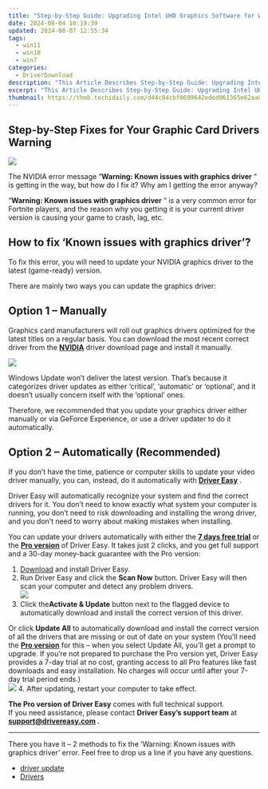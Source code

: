 ```yaml
---
title: "Step-by-Step Guide: Upgrading Intel UHD Graphics Software for Windows Users"
date: 2024-08-04 10:19:39
updated: 2024-08-07 12:55:34
tags:
  - win11
  - win10
  - win7
categories:
  - DriverDownload
description: "This Article Describes Step-by-Step Guide: Upgrading Intel UHD Graphics Software for Windows Users"
excerpt: "This Article Describes Step-by-Step Guide: Upgrading Intel UHD Graphics Software for Windows Users"
thumbnail: https://thmb.techidaily.com/d44c84cbf0699642eded061365e62aa884811112a5aa8ff88c8335f623b0d0e8.jpg
---
```


## Step-by-Step Fixes for Your Graphic Card Drivers Warning

![](https://images.drivereasy.com/wp-content/uploads/2021/10/nvidia.jpg)

 The NVIDIA error message “**Warning: Known issues with graphics driver** ” is getting in the way, but how do I fix it? Why am I getting the error anyway?

 “**Warning: Known issues with graphics driver** ” is a very common error for Fortnite players, and the reason why you getting it is your current driver version is causing your game to crash, lag, etc.

## How to fix ‘Known issues with graphics driver’?

 To fix this error, you will need to update your NVIDIA graphics driver to the latest (game-ready) version.

There are mainly two ways you can update the graphics driver:

## Option 1 – Manually

 Graphics card manufacturers will roll out graphics drivers optimized for the latest titles on a regular basis. You can download the most recent correct driver from the **[NVIDIA](https://www.nvidia.com/Download/index.aspx)**  driver download page and install it manually.

![](https://images.drivereasy.com/wp-content/uploads/2021/10/driver-nvidia.jpg)

 Windows Update won’t deliver the latest version. That’s because it categorizes driver updates as either ‘critical’, ‘automatic’ or ‘optional’, and it doesn’t usually concern itself with the ‘optional’ ones.

 Therefore, we recommended that you update your graphics driver either manually or via GeForce Experience, or use a driver updater to do it automatically.

## Option 2 – Automatically (Recommended)

 If you don’t have the time, patience or computer skills to update your video driver manually, you can, instead, do it automatically with **[Driver Easy](https://tools.techidaily.com/drivereasy/download/)**  .

 Driver Easy will automatically recognize your system and find the correct drivers for it. You don’t need to know exactly what system your computer is running, you don’t need to risk downloading and installing the wrong driver, and you don’t need to worry about making mistakes when installing.

 You can update your drivers automatically with either the [**7 days free trial**](https://tools.techidaily.com/drivereasy/download/) or the [**Pro version**](https://tools.techidaily.com/drivereasy/download/) of Driver Easy. It takes just 2 clicks, and you get full support and a 30-day money-back guarantee with the Pro version:

1. [Download](https://tools.techidaily.com/drivereasy/download/) and install Driver Easy.
2. Run Driver Easy and click the **Scan Now** button. Driver Easy will then scan your computer and detect any problem drivers.  
![](https://www.drivereasy.com/wp-content/uploads/2020/10/6_0_scan-now.jpg)
3. Click the**Activate & Update** button next to the flagged device to automatically download and install the correct version of this driver.  

 Or click **Update All** to automatically download and install the correct version of all the drivers that are missing or out of date on your system (You’ll need the **[Pro version](https://tools.techidaily.com/drivereasy/download/)**  for this – when you select Update All, you’ll get a prompt to upgrade. If you’re not prepared to purchase the Pro version yet, Driver Easy provides a 7-day trial at no cost, granting access to all Pro features like fast downloads and easy installation. No charges will occur until after your 7-day trial period ends.)  
![](https://www.drivereasy.com/wp-content/uploads/2021/05/NVIDIA-GeForce-RTX-3090-Ti.jpg)
4. After updating, restart your computer to take effect.

**The Pro version of Driver Easy** comes with full technical support.  
 If you need assistance, please contact **Driver Easy’s support team** at **[support@drivereasy.com](https://tools.techidaily.com/drivereasy/download/) .**

---

 There you have it – 2 methods to fix the ‘Warning: Known issues with graphics driver’ error. Feel free to drop us a line if you have any questions.

* [driver update](https://tools.techidaily.com/drivereasy/download/)
* [Drivers](https://tools.techidaily.com/drivereasy/download/)

<ins class="adsbygoogle"
     style="display:block"
     data-ad-format="autorelaxed"
     data-ad-client="ca-pub-7571918770474297"
     data-ad-slot="1223367746"></ins>



<ins class="adsbygoogle"
     style="display:block"
     data-ad-client="ca-pub-7571918770474297"
     data-ad-slot="8358498916"
     data-ad-format="auto"
     data-full-width-responsive="true"></ins>
